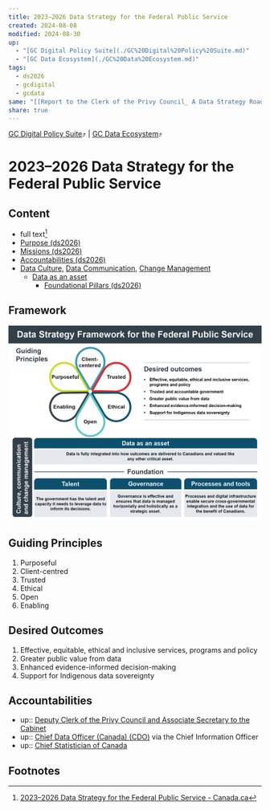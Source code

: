 ```yaml
---
title: 2023–2026 Data Strategy for the Federal Public Service
created: 2024-08-08
modified: 2024-08-30
up:
  - "[GC Digital Policy Suite](./GC%20Digital%20Policy%20Suite.md)"
  - "[GC Data Ecosystem](./GC%20Data%20Ecosystem.md)"
tags:
  - ds2026
  - gcdigital
  - gcdata
same: "[[Report to the Clerk of the Privy Council_ A Data Strategy Roadmap for the Federal Public Service]]"
share: true
---
```

[GC Digital Policy Suite](./GC%20Digital%20Policy%20Suite.md)⤴️ | [GC Data Ecosystem](./GC%20Data%20Ecosystem.md)⤴️
# 2023–2026 Data Strategy for the Federal Public Service
## Content
- full text[^1]
- [Purpose (ds2026)](./Purpose%20(ds2026).md)
- [Missions (ds2026)](./Missions%20(ds2026).md)
- [Accountabilities (ds2026)](./Accountabilities%20(ds2026).md)
- [Data Culture](Data%20Culture.md), [Data Communication](Data%20Communication.md), [Change Management](Change%20Management.md)
	- [Data as an asset](./Data%20as%20an%20asset.md)
		- [Foundational Pillars (ds2026)](./Foundational%20Pillars%20(ds2026).md)
## Framework
![Pasted image 20240813144613.png](./Pasted%20image%2020240813144613.png)
## Guiding Principles
1. Purposeful
2. Client-centred
3. Trusted
4. Ethical
5. Open
6. Enabling
## Desired Outcomes
1. Effective, equitable, ethical and inclusive services, programs and policy
2. Greater public value from data
3. Enhanced evidence-informed decision-making
4. Support for Indigenous data sovereignty
## Accountabilities
- up:: [Deputy Clerk of the Privy Council and Associate Secretary to the Cabinet](Deputy%20Clerk%20of%20the%20Privy%20Council%20and%20Associate%20Secretary%20to%20the%20Cabinet.md)
- up:: [Chief Data Officer (Canada) (CDO)](Chief%20Data%20Officer%20(Canada)%20(CDO).md) via the Chief Information Officer
- up:: [Chief Statistician of Canada](Chief%20Statistician%20of%20Canada.md)
## Footnotes

[^1]: [2023–2026 Data Strategy for the Federal Public Service - Canada.ca](https://www.canada.ca/en/treasury-board-secretariat/corporate/reports/2023-2026-data-strategy.html)
